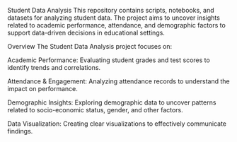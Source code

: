 Student Data Analysis
This repository contains scripts, notebooks, and datasets for analyzing student data. The project aims to uncover insights related to academic performance, attendance, and demographic factors to support data-driven decisions in educational settings.

Overview
The Student Data Analysis project focuses on:

Academic Performance: Evaluating student grades and test scores to identify trends and correlations.

Attendance & Engagement: Analyzing attendance records to understand the impact on performance.

Demographic Insights: Exploring demographic data to uncover patterns related to socio-economic status, gender, and other factors.

Data Visualization: Creating clear visualizations to effectively communicate findings.
